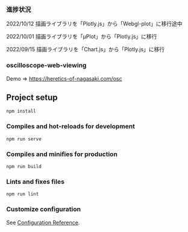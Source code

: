 ### 進捗状況
2022/10/12 描画ライブラリを「Plotly.js」から「Webgl-plot」に移行途中

2022/10/01 描画ライブラリを「μPlot」から「Plotly.js」に移行

2022/09/15 描画ライブラリを「Chart.js」から「Plotly.js」に移行

### oscilloscope-web-viewing


Demo => https://heretics-of-nagasaki.com/osc
## Project setup
```
npm install
```

### Compiles and hot-reloads for development
```
npm run serve
```

### Compiles and minifies for production
```
npm run build
```

### Lints and fixes files
```
npm run lint
```

### Customize configuration
See [Configuration Reference](https://cli.vuejs.org/config/).
